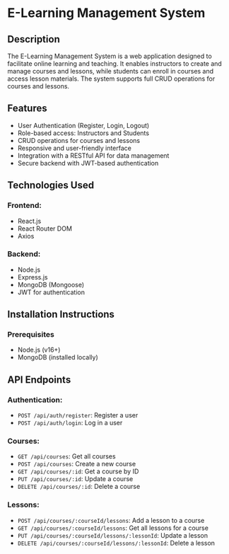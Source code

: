# E-Learning Management System

## Description
The E-Learning Management System is a web application designed to facilitate online learning and teaching. It enables instructors to create and manage courses and lessons, while students can enroll in courses and access lesson materials. The system supports full CRUD operations for courses and lessons.

## Features
- User Authentication (Register, Login, Logout)
- Role-based access: Instructors and Students
- CRUD operations for courses and lessons
- Responsive and user-friendly interface
- Integration with a RESTful API for data management
- Secure backend with JWT-based authentication


## Technologies Used
### Frontend:
- React.js
- React Router DOM
- Axios

### Backend:
- Node.js
- Express.js
- MongoDB (Mongoose)
- JWT for authentication


## Installation Instructions

### Prerequisites
- Node.js (v16+)
- MongoDB (installed locally)


## API Endpoints

### Authentication:
- `POST /api/auth/register`: Register a user
- `POST /api/auth/login`: Log in a user

### Courses:
- `GET /api/courses`: Get all courses
- `POST /api/courses`: Create a new course
- `GET /api/courses/:id`: Get a course by ID
- `PUT /api/courses/:id`: Update a course
- `DELETE /api/courses/:id`: Delete a course

### Lessons:
- `POST /api/courses/:courseId/lessons`: Add a lesson to a course
- `GET /api/courses/:courseId/lessons`: Get all lessons for a course
- `PUT /api/courses/:courseId/lessons/:lessonId`: Update a lesson
- `DELETE /api/courses/:courseId/lessons/:lessonId`: Delete a lesson
